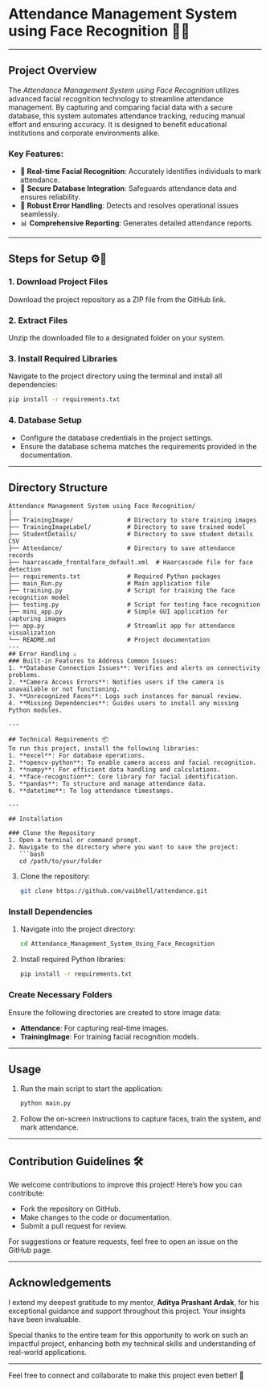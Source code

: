 # Attendance Management System using Face Recognition 📸✅

---

## Project Overview  
The *Attendance Management System using Face Recognition* utilizes advanced facial recognition technology to streamline attendance management. By capturing and comparing facial data with a secure database, this system automates attendance tracking, reducing manual effort and ensuring accuracy. It is designed to benefit educational institutions and corporate environments alike.

### Key Features:  
- 🏢 **Real-time Facial Recognition**: Accurately identifies individuals to mark attendance.  
- 📂 **Secure Database Integration**: Safeguards attendance data and ensures reliability.  
- 🔄 **Robust Error Handling**: Detects and resolves operational issues seamlessly.  
- 📊 **Comprehensive Reporting**: Generates detailed attendance reports.

---

## Steps for Setup ⚙📂  
### 1. Download Project Files  
Download the project repository as a ZIP file from the GitHub link.  

### 2. Extract Files  
Unzip the downloaded file to a designated folder on your system.  

### 3. Install Required Libraries  
Navigate to the project directory using the terminal and install all dependencies:
```bash
pip install -r requirements.txt
```

### 4. Database Setup  
- Configure the database credentials in the project settings.  
- Ensure the database schema matches the requirements provided in the documentation.  

---
## Directory Structure
```plaintext
Attendance Management System using Face Recognition/
│
├── TrainingImage/               # Directory to store training images
├── TrainingImageLabel/          # Directory to save trained model
├── StudentDetails/              # Directory to save student details CSV
├── Attendance/                  # Directory to save attendance records
├── haarcascade_frontalface_default.xml  # Haarcascade file for face detection
├── requirements.txt             # Required Python packages
├── main_Run.py                  # Main application file
├── training.py                  # Script for training the face recognition model
├── testing.py                   # Script for testing face recognition
├── mini_app.py                  # Simple GUI application for capturing images
├── app.py                       # Streamlit app for attendance visualization
└── README.md                    # Project documentation
---
## Error Handling ⚠️  
### Built-in Features to Address Common Issues:
1. **Database Connection Issues**: Verifies and alerts on connectivity problems.
2. **Camera Access Errors**: Notifies users if the camera is unavailable or not functioning.
3. **Unrecognized Faces**: Logs such instances for manual review.
4. **Missing Dependencies**: Guides users to install any missing Python modules.  

---

## Technical Requirements 📦  
To run this project, install the following libraries:  
1. **excel**: For database operations.  
2. **opencv-python**: To enable camera access and facial recognition.  
3. **numpy**: For efficient data handling and calculations.  
4. **face-recognition**: Core library for facial identification.  
5. **pandas**: To structure and manage attendance data.  
6. **datetime**: To log attendance timestamps.  

---

## Installation

### Clone the Repository  
1. Open a terminal or command prompt.  
2. Navigate to the directory where you want to save the project:
   ```bash
   cd /path/to/your/folder
   ```
3. Clone the repository:
   ```bash
   git clone https://github.com/vaibhell/attendance.git
   ```

### Install Dependencies  
1. Navigate into the project directory:
   ```bash
   cd Attendance_Management_System_Using_Face_Recognition
   ```
2. Install required Python libraries:
   ```bash
   pip install -r requirements.txt
   ```

### Create Necessary Folders  
Ensure the following directories are created to store image data:
- **Attendance**: For capturing real-time images.  
- **TrainingImage**: For training facial recognition models.  

---

## Usage
1. Run the main script to start the application:
   ```bash
   python main.py
   ```
2. Follow the on-screen instructions to capture faces, train the system, and mark attendance.  

---

## Contribution Guidelines 🛠️  
We welcome contributions to improve this project! Here’s how you can contribute:
- Fork the repository on GitHub.
- Make changes to the code or documentation.
- Submit a pull request for review.

For suggestions or feature requests, feel free to open an issue on the GitHub page.

---

## Acknowledgements  
I extend my deepest gratitude to my mentor, **Aditya Prashant Ardak**, for his exceptional guidance and support throughout this project. Your insights have been invaluable.  

Special thanks to the entire team for this opportunity to work on such an impactful project, enhancing both my technical skills and understanding of real-world applications.

---

Feel free to connect and collaborate to make this project even better! 🚀

